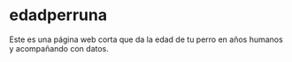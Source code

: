# edadperruna
Este es una página web corta que da la edad de tu perro en años humanos y acompañando con datos.
